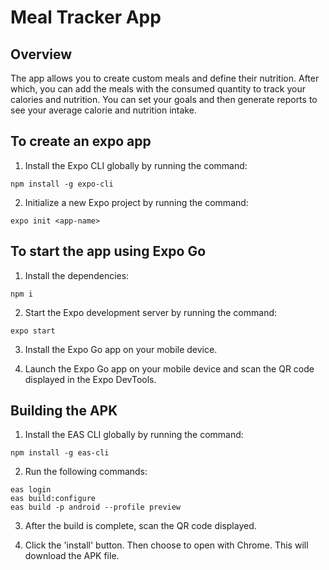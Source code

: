 
# Meal Tracker App

## Overview

The app allows you to create custom meals and define their nutrition. After which, you can add the meals with the consumed quantity to track your calories and nutrition. You can set your goals and then generate reports to see your average calorie and nutrition intake.

## To create an expo app

1. Install the Expo CLI globally by running the command:
```
npm install -g expo-cli
```

2. Initialize a new Expo project by running the command:
```
expo init <app-name>
```

## To start the app using Expo Go

1. Install the dependencies:
```
npm i
```

2. Start the Expo development server by running the command:
```
expo start
```

3. Install the Expo Go app on your mobile device.

4. Launch the Expo Go app on your mobile device and scan the QR code displayed in the Expo DevTools.

## Building the APK

1. Install the EAS CLI globally by running the command:
```
npm install -g eas-cli
```

2. Run the following commands:
```
eas login
eas build:configure
eas build -p android --profile preview
```

3. After the build is complete, scan the QR code displayed.

4. Click the 'install' button. Then choose to open with Chrome. This will download the APK file.

